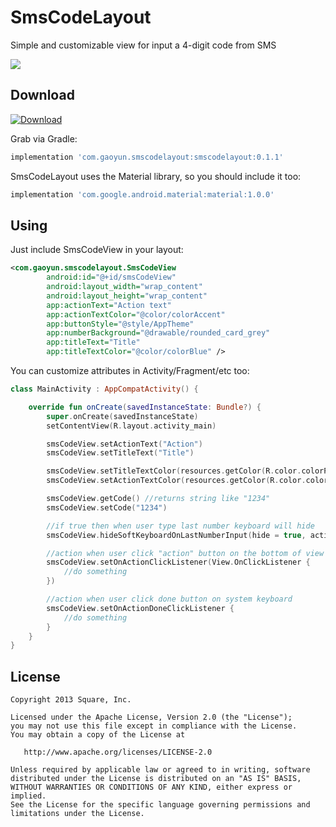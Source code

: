# SmsCodeLayout
Simple and customizable view for input a 4-digit code from SMS

<img src="https://github.com/gaoyundexinmen/SmsCodeLayout/raw/master/screenshot.png">

Download
--------
[ ![Download](https://api.bintray.com/packages/gaoyundexinmen/SmsCodeLayout/SmsCodeLayout/images/download.svg?version=0.1.1) ](https://bintray.com/gaoyundexinmen/SmsCodeLayout/SmsCodeLayout/0.1.1/link)

Grab via Gradle:
```groovy
implementation 'com.gaoyun.smscodelayout:smscodelayout:0.1.1'
```

SmsCodeLayout uses the Material library, so you should include it too:
```groovy
implementation 'com.google.android.material:material:1.0.0'
```

Using
--------
Just include SmsCodeView in your layout:
```xml
<com.gaoyun.smscodelayout.SmsCodeView
        android:id="@+id/smsCodeView"
        android:layout_width="wrap_content"
        android:layout_height="wrap_content"
        app:actionText="Action text"
        app:actionTextColor="@color/colorAccent"
        app:buttonStyle="@style/AppTheme"
        app:numberBackground="@drawable/rounded_card_grey"
        app:titleText="Title"
        app:titleTextColor="@color/colorBlue" />
```
You can customize attributes in Activity/Fragment/etc too:
```kotlin
class MainActivity : AppCompatActivity() {

    override fun onCreate(savedInstanceState: Bundle?) {
        super.onCreate(savedInstanceState)
        setContentView(R.layout.activity_main)

        smsCodeView.setActionText("Action")
        smsCodeView.setTitleText("Title")

        smsCodeView.setTitleTextColor(resources.getColor(R.color.colorPrimary))
        smsCodeView.setActionTextColor(resources.getColor(R.color.colorAccent))

        smsCodeView.getCode() //returns string like "1234"
        smsCodeView.setCode("1234")

        //if true then when user type last number keyboard will hide
        smsCodeView.hideSoftKeyboardOnLastNumberInput(hide = true, activity = this)

        //action when user click "action" button on the bottom of view
        smsCodeView.setOnActionClickListener(View.OnClickListener {
            //do something
        })

        //action when user click done button on system keyboard
        smsCodeView.setOnActionDoneClickListener {
            //do something
        }
    }
}
```

License
--------

    Copyright 2013 Square, Inc.

    Licensed under the Apache License, Version 2.0 (the "License");
    you may not use this file except in compliance with the License.
    You may obtain a copy of the License at

       http://www.apache.org/licenses/LICENSE-2.0

    Unless required by applicable law or agreed to in writing, software
    distributed under the License is distributed on an "AS IS" BASIS,
    WITHOUT WARRANTIES OR CONDITIONS OF ANY KIND, either express or implied.
    See the License for the specific language governing permissions and
    limitations under the License.

